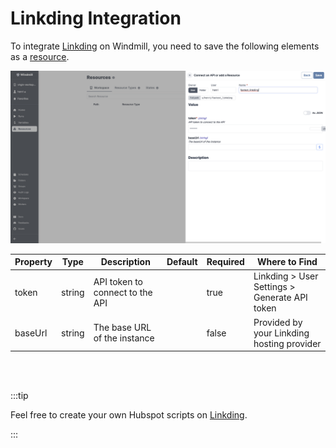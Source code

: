 # Linkding Integration


To integrate [Linkding](https://github.com/sissbruecker/linkding) on Windmill, you need to save the following elements as a [resource](../core_concepts/3_resources_and_types/index.md).

![Add Linkding Resource](../assets/integrations/add-linkding.png)

| Property | Type    | Description                   | Default | Required | Where to Find                                    |
|----------|---------|-------------------------------|---------|----------|--------------------------------------------------|
| token    | string  | API token to connect to the API |         | true     | Linkding > User Settings > Generate API token    |
| baseUrl  | string  | The base URL of the instance   |         | false    | Provided by your Linkding hosting provider       |



<br/><br/>

:::tip

Feel free to create your own Hubspot scripts on [Linkding](../getting_started/00_how_to_use_windmill/index.md).

:::